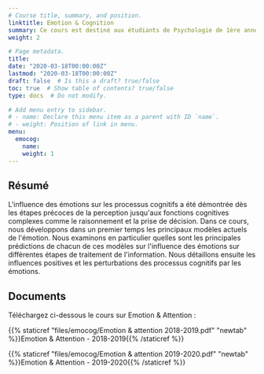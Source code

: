 ```yaml
---
# Course title, summary, and position.
linktitle: Emotion & Cognition
summary: Ce cours est destiné aux étudiants de Psychologie de 1ère année de Master de l'Université Savoie Mont Blanc (2018-2019 & 2019-2020).
weight: 2

# Page metadata.
title: 
date: "2020-03-18T00:00:00Z"
lastmod: "2020-03-18T00:00:00Z"
draft: false  # Is this a draft? true/false
toc: true  # Show table of contents? true/false
type: docs  # Do not modify.

# Add menu entry to sidebar.
# - name: Declare this menu item as a parent with ID `name`.
# - weight: Position of link in menu.
menu:
  emocog:
    name:
    weight: 1
---
```


## Résumé

L'influence des émotions sur les processus cognitifs a été démontrée dès les étapes précoces de la perception jusqu'aux fonctions cognitives complexes comme le raisonnement et la prise de décision. Dans ce cours, nous développons dans un premier temps les principaux modèles actuels de l'émotion. Nous examinons en particulier quelles sont les principales prédictions de chacun de ces modèles sur l'influence des émotions sur différentes étapes de traitement de l'information. Nous détaillons ensuite les influences positives et les perturbations des processus cognitifs par les émotions.

## Documents

Téléchargez ci-dessous le cours sur Emotion & Attention :

{{% staticref "files/emocog/Emotion & attention 2018-2019.pdf" "newtab" %}}Emotion & Attention - 2018-2019{{% /staticref %}}

{{% staticref "files/emocog/Emotion & attention 2019-2020.pdf" "newtab" %}}Emotion & Attention - 2019-2020{{% /staticref %}}
